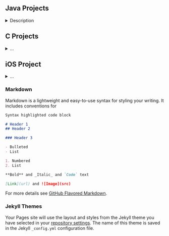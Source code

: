 
## Java Projects
<details>
  <summary> Description </summary>

- String Evaluator
- Network Evaluator
- hash Table Search Engine
- Art Collage
</details>

## C Projects
<details>
  <summary> ... </summary>

- DAG
- Determinant
- Dijkstra Network
- Magic Square
</details>

## iOS Project
<details>
  <summary> ... </summary>
- Calculator
</details>


### Markdown

Markdown is a lightweight and easy-to-use syntax for styling your writing. It includes conventions for

```markdown
Syntax highlighted code block

# Header 1
## Header 2

### Header 3

- Bulleted
- List

1. Numbered
2. List

**Bold** and _Italic_ and `Code` text

[Link](url) and ![Image](src)
```

For more details see [GitHub Flavored Markdown](https://guides.github.com/features/mastering-markdown/).

### Jekyll Themes

Your Pages site will use the layout and styles from the Jekyll theme you have selected in your [repository settings](https://github.com/lipikas/Projects/settings). The name of this theme is saved in the Jekyll `_config.yml` configuration file.
